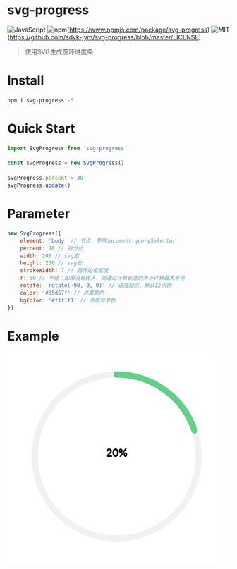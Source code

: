 # svg-progress
![JavaScript](https://img.shields.io/badge/language-JavaScript-f1e05a.svg)
![npm](https://img.shields.io/badge/npm-v0.0.3-519dd9.svg)(https://www.npmjs.com/package/svg-progress)
![MIT](https://img.shields.io/badge/license-MIT-yellow.svg)(https://github.com/sdyk-jym/svg-progress/blob/master/LICENSE)
>使用SVG生成圆环进度条
# Install
```bash
npm i svg-progress -S
```
# Quick Start
```javascript
import SvgProgress from 'svg-progress'

const svgProgress = new SvgProgress()

svgProgress.percent = 30
svgProgress.update()
```
# Parameter
```javascript
new SvgProgress({
    element: 'body' // 节点，使用document.querySelector
    percent: 20 // 百分比
    width: 200 // svg宽
    height: 200 // svg长
    strokeWidth: 7 // 圆环边框宽度
    r: 50 // 半径：如果没有传入，则通过计算长宽的大小计算最大半径
    rotate: 'rotate(-90, 0, 0)' // 进度起点，默认12点钟
    color: '#05d57f' // 进度颜色
    bgColor: '#f1f1f1' // 进度背景色
})
```
# Example
<img src="./demo.jpg">